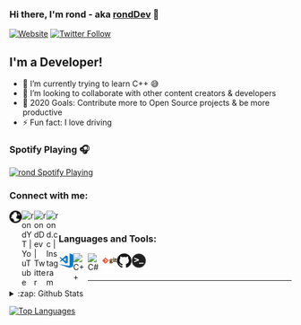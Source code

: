 ### Hi there, I'm rond - aka [rondDev][website] 👋

[![Website](https://img.shields.io/website?label=rond.cc&style=for-the-badge&url=https%3A%2F%2Frond.cc)](https://rond.cc)
[![Twitter Follow](https://img.shields.io/twitter/follow/rondDev?color=1DA1F2&logo=twitter&style=for-the-badge)](https://twitter.com/intent/follow?original_referer=https%3A%2F%2Fgithub.com%rondDev&screen_name=rondDev)

## I'm a Developer!

- 🌱 I’m currently trying to learn C++ 😅
- 👯 I’m looking to collaborate with other content creators & developers
- 🥅 2020 Goals: Contribute more to Open Source projects & be more productive
- ⚡ Fun fact: I love driving

### Spotify Playing 🎧
[<img src="https://spotify-snowy.vercel.app/" alt="rond Spotify Playing" width="350" />](https://open.spotify.com/user/1145054842)

### Connect with me:

[<img align="left" alt="rond.cc" width="22px" src="https://raw.githubusercontent.com/iconic/open-iconic/master/svg/globe.svg" />][website]
[<img align="left" alt="rondYT | YouTube" width="22px" src="https://cdn.jsdelivr.net/npm/simple-icons@v3/icons/youtube.svg" />][youtube]
[<img align="left" alt="rondDev | Twitter" width="22px" src="https://cdn.jsdelivr.net/npm/simple-icons@v3/icons/twitter.svg" />][twitter]
[<img align="left" alt="rond.cc | Instagram" width="22px" src="https://cdn.jsdelivr.net/npm/simple-icons@v3/icons/instagram.svg" />][instagram]

<br />

### Languages and Tools:

<img align="left" alt="Visual Studio Code" width="26px" src="https://raw.githubusercontent.com/github/explore/80688e429a7d4ef2fca1e82350fe8e3517d3494d/topics/visual-studio-code/visual-studio-code.png" />
<img align="left" alt="C++" width="26px" src="https://upload.wikimedia.org/wikipedia/commons/thumb/1/18/ISO_C%2B%2B_Logo.svg/306px-ISO_C%2B%2B_Logo.svg.png" />
<img align="left" alt="C#" width="26px" src="https://upload.wikimedia.org/wikipedia/commons/7/7a/C_Sharp_logo.svg" />
<img align="left" alt="Git" width="26px" src="https://raw.githubusercontent.com/github/explore/80688e429a7d4ef2fca1e82350fe8e3517d3494d/topics/git/git.png" />
<img align="left" alt="GitHub" width="26px" src="https://raw.githubusercontent.com/github/explore/78df643247d429f6cc873026c0622819ad797942/topics/github/github.png" />
<img align="left" alt="Terminal" width="26px" src="https://raw.githubusercontent.com/github/explore/80688e429a7d4ef2fca1e82350fe8e3517d3494d/topics/terminal/terminal.png" />

<br />
<br />

---

<details>
  <summary>:zap: Github Stats</summary>

  <img align="left" alt="rondDev's Github Stats" src="https://github-readme-stats.codestackr.vercel.app/api?username=rondDev&show_icons=true&hide_border=true" />

</details>

[![Top Languages](https://github-readme-stats.vercel.app/api/top-langs/?username=rondDev)](https://github.com/rondDev/)

[website]: https://rond.cc
[twitter]: https://twitter.com/rondDev
[youtube]: https://youtube.com/rondYT
[instagram]: https://instagram.com/rond.cc
